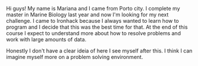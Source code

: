 
Hi guys! My name is Mariana and I came from Porto city. I complete my master in Marine Biology last year and now I'm looking for my next challenge. 
I came to Ironhack because I always wanted to learn how to program and I decide that this was the best time for that. At the end of this course I expect to understand more about how to resolve problems and work with large amounts of data.

Honestly I don't have a clear ideia of here I see myself after this. I think I can imagine myself more on a problem solving environment. 



